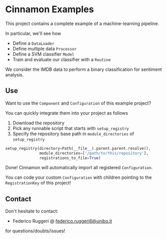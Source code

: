 # Cinnamon Examples

This project contains a complete example of a machine-learning pipeline.

In particular, we'll see how

- Define a ``DataLoader``
- Define multiple data ``Processor``
- Define a SVM classifier ``Model``
- Train and evaluate our classifier with a ``Routine``

We consider the IMDB data to perform a binary classification for sentiment analysis.

## Use

Want to use the ``Component`` and ``Configuration`` of this example project?

You can quickly integrate them into your project as follows

1. Download the repository
2. Pick any runnable script that starts with ``setup_registry``
3. Specify the repository base path in ``module_directories`` of ``setup_registry``

```python
setup_registry(directory=Path(__file__).parent.parent.resolve(),
               module_directories=['/path/to/this/repository'],
               registrations_to_file=True)
```

Done! Cinnamon will automatically import all registered ``Configuration``.

You can code your custom ``Configuration`` with children pointing to the ``RegistrationKey`` of this project!

## Contact

Don't hesitate to contact:
- Federico Ruggeri @ [federico.ruggeri6@unibo.it](mailto:federico.ruggeri6@unibo.it)

for questions/doubts/issues!